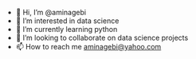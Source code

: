 - 👋 Hi, I’m @aminagebi
- 👀 I’m interested in data science
- 🌱 I’m currently learning python
- 💞️ I’m looking to collaborate on data science projects
- 📫 How to reach me aminagebi@yahoo.com

<!---
aminagebi/aminagebi is a ✨ special ✨ repository because its `README.md` (this file) appears on your GitHub profile.
You can click the Preview link to take a look at your changes.
--->
